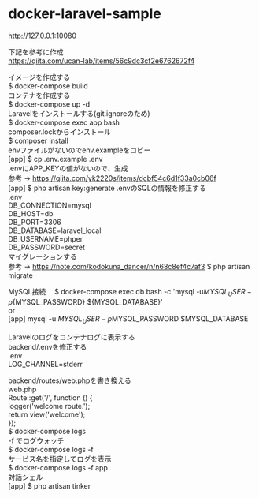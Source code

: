 # docker-laravel-sample

http://127.0.0.1:10080  

下記を参考に作成  
https://qiita.com/ucan-lab/items/56c9dc3cf2e6762672f4  

イメージを作成する  
$ docker-compose build  
コンテナを作成する  
$ docker-compose up -d  
Laravelをインストールする(git.ignoreのため)  
$ docker-compose exec app bash  
composer.lockからインストール  
$ composer install  
envファイルがないのでenv.exampleをコピー  
[app] $ cp .env.example .env  
.envにAPP_KEYの値がないので、生成  
参考 → https://qiita.com/yk2220s/items/dcbf54c6d1f33a0cb06f  
[app] $ php artisan key:generate
.envのSQLの情報を修正する  
  .env  
    DB_CONNECTION=mysql    
    DB_HOST=db  
    DB_PORT=3306  
    DB_DATABASE=laravel_local  
    DB_USERNAME=phper  
    DB_PASSWORD=secret  
マイグレーションする  
参考 → https://note.com/kodokuna_dancer/n/n68c8ef4c7af3
$ php artisan migrate

MySQL接続　
$ docker-compose exec db bash -c 'mysql -u${MYSQL_USER} -p${MYSQL_PASSWORD} ${MYSQL_DATABASE}'  
  or  
[app] mysql -u $MYSQL_USER -p$MYSQL_PASSWORD $MYSQL_DATABASE  

Laravelのログをコンテナログに表示する   
backend/.envを修正する  
  .env  
    LOG_CHANNEL=stderr  

backend/routes/web.phpを書き換える    
  web.php  
    Route::get('/', function () {  
        logger('welcome route.');  
        return view('welcome');  
});  
$ docker-compose logs  
-f でログウォッチ  
$ docker-compose logs -f  
サービス名を指定してログを表示  
$ docker-compose logs -f app  
対話シェル  
[app] $ php artisan tinker  
